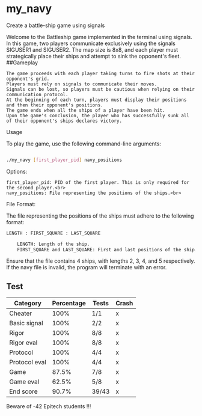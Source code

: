 # my_navy
Create a battle-ship game using signals

Welcome to the Battleship game implemented in the terminal using signals. In this game, two players communicate exclusively using the signals SIGUSER1 and SIGUSER2. The map size is 8x8, and each player must strategically place their ships and attempt to sink the opponent's fleet.
##Gameplay

    The game proceeds with each player taking turns to fire shots at their opponent's grid.
    Players must rely on signals to communicate their moves.
    Signals can be lost, so players must be cautious when relying on their communication protocol.
    At the beginning of each turn, players must display their positions and then their opponent's positions.
    The game ends when all the ships of a player have been hit.
    Upon the game's conclusion, the player who has successfully sunk all of their opponent's ships declares victory.

Usage<br>

To play the game, use the following command-line arguments:<br>

```bash

./my_navy [first_player_pid] navy_positions
```
Options:

    first_player_pid: PID of the first player. This is only required for the second player.<br>
    navy_positions: File representing the positions of the ships.<br>

File Format:<br>

The file representing the positions of the ships must adhere to the following format:<br>

```bash
LENGTH : FIRST_SQUARE : LAST_SQUARE

    LENGTH: Length of the ship.
    FIRST_SQUARE and LAST_SQUARE: First and last positions of the ship.
```
Ensure that the file contains 4 ships, with lengths 2, 3, 4, and 5 respectively. If the navy file is invalid, the program will terminate with an error.<br>

## Test


| Category                         | Percentage | Tests | Crash |
|----------------------------------|------------|-------|-------|
| Cheater                          | 100%       | 1/1   | x     |
| Basic signal                     | 100%       | 2/2   | x     |
| Rigor                            | 100%       | 8/8   | x     |
| Rigor eval                       | 100%       | 8/8   | x     |
| Protocol                         | 100%       | 4/4   | x     |
| Protocol eval                    | 100%       | 4/4   | x     |
| Game                             | 87.5%      | 7/8   | x     |
| Game eval                        | 62.5%      | 5/8   | x     |
| End score                        | 90.7%      | 39/43 | x     |

Beware of -42 Epitech students !!!
